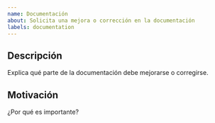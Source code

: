 ```yaml
---
name: Documentación
about: Solicita una mejora o corrección en la documentación
labels: documentation
---
```


## Descripción

Explica qué parte de la documentación debe mejorarse o corregirse.

## Motivación

¿Por qué es importante?

